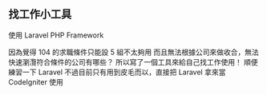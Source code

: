 ## 找工作小工具

使用 Laravel PHP Framework

因為覺得 104 的求職條件只能設 5 組不太夠用
而且無法根據公司來做收合，無法快速瀏灠符合條件的公司有哪些？
所以寫了一個工具來給自己找工作使用！
順便練習一下 Laravel
不過目前只有用到皮毛而以，直接把 Laravel 拿來當 CodeIgniter 使用
